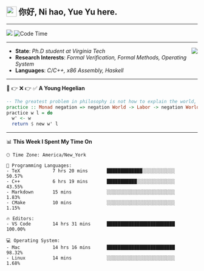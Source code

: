 <h2> <img style="vertical-align: text-bottom;" src=https://slackmojis.com/emojis/13253-yay-frog/download/ width=27> 你好, Ni hao, Yue Yu here. </h2>

---

![](https://shields.io/badge/dynamic/json?color=blue&amp;label=Visitors&amp;query=value&amp;url=https://api.countapi.xyz/hit/fishjump.fishjump) ![Code Time](https://img.shields.io/badge/Code%20Time-208%20hrs%2022%20mins-blue)

---

<img align='right' src=https://slackmojis.com/emojis/5264-coding/download> </td>

- **State**: *Ph.D student at Virginia Tech*
- **Research Interests**: *Formal Verification, Formal Methods, Operating System*
- **Languages**: *C/C++, x86 Assembly, Haskell*

---

🚫 👉 ❌ 👉 ✅ **A Young Hegelian**

``` haskell
-- The greatest problem in philosophy is not how to explain the world, but how to change it.
practice :: Monad negation => negation World -> Labor -> negation World
practice w l = do
  w' <- w
  return $ new w' l
```

---


📊 **This Week I Spent My Time On** 

```text
🕑︎ Time Zone: America/New_York

💬 Programming Languages:
- TeX            7 hrs 20 mins       █████████████░░░░░░░░░░░░     50.57%
- C++            6 hrs 19 mins       ███████████░░░░░░░░░░░░░░     43.55%
- Markdown       15 mins             ░░░░░░░░░░░░░░░░░░░░░░░░░     1.83%
- CMake          10 mins             ░░░░░░░░░░░░░░░░░░░░░░░░░     1.15%

🔥 Editors:
- VS Code        14 hrs 31 mins      █████████████████████████     100.00%

💻 Operating System:
- Mac            14 hrs 16 mins      █████████████████████████     98.32%
- Linux          14 mins             ░░░░░░░░░░░░░░░░░░░░░░░░░     1.68%
```

